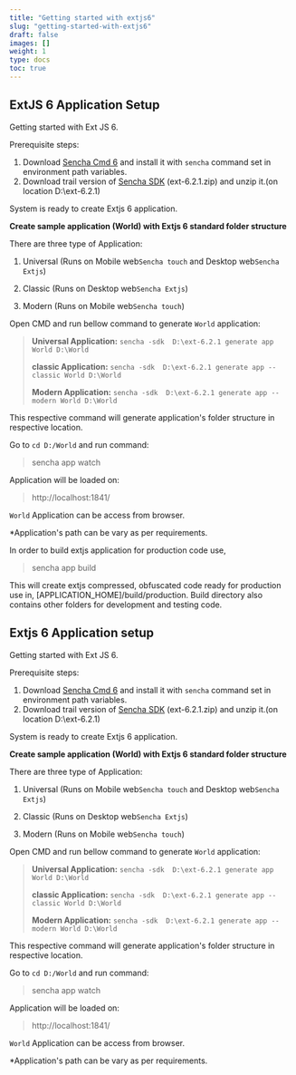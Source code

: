 ```yaml
---
title: "Getting started with extjs6"
slug: "getting-started-with-extjs6"
draft: false
images: []
weight: 1
type: docs
toc: true
---
```


## ExtJS 6 Application Setup
Getting started with Ext JS 6.

Prerequisite steps:

 1. Download [Sencha Cmd 6][1] and install it with `sencha` command set in
    environment path variables.
 2. Download trail version of [Sencha SDK][2] (ext-6.2.1.zip) and unzip it.(on location D:\ext-6.2.1)

System is ready to create Extjs 6 application.

**Create sample application (World) with Extjs 6 standard folder structure**

There are three type of Application:

 1. Universal (Runs on Mobile web`Sencha touch` and Desktop web`Sencha Extjs`)
    
 2. Classic (Runs on Desktop web`Sencha Extjs`)
    
 3. Modern (Runs on Mobile web`Sencha touch`)

Open CMD and run bellow command to generate `World` application:

> **Universal Application:** `sencha -sdk  D:\ext-6.2.1 generate app World D:\World` 
> 
> **classic Application:** `sencha -sdk  D:\ext-6.2.1 generate app --classic World D:\World`
> 
> **Modern Application:** `sencha -sdk  D:\ext-6.2.1 generate app --modern World D:\World`

This respective command will generate application's folder structure in respective location.

Go to `cd D:/World` and run command:

> sencha app watch

Application will be loaded on:

> http://localhost:1841/

`World` Application can be access from browser.

*Application's path can be vary as per requirements. 

In order to build extjs application for production code use,
> sencha app build

This will create extjs compressed, obfuscated code ready for production use in, [APPLICATION_HOME]/build/production. Build directory also contains other folders for development and testing code.


 

  [1]: https://www.sencha.com/products/extjs/cmd-download/
  [2]: https://www.sencha.com/products/extjs/evaluate/

## Extjs 6 Application setup
Getting started with Ext JS 6.

Prerequisite steps:

 1. Download [Sencha Cmd 6][1] and install it with `sencha` command set in
    environment path variables.
 2. Download trail version of [Sencha SDK][2] (ext-6.2.1.zip) and unzip it.(on location D:\ext-6.2.1)

System is ready to create Extjs 6 application.

**Create sample application (World) with Extjs 6 standard folder structure**

There are three type of Application:

 1. Universal (Runs on Mobile web`Sencha touch` and Desktop web`Sencha Extjs`)
    
 2. Classic (Runs on Desktop web`Sencha Extjs`)
    
 3. Modern (Runs on Mobile web`Sencha touch`)

Open CMD and run bellow command to generate `World` application:

> **Universal Application:** `sencha -sdk  D:\ext-6.2.1 generate app World D:\World` 
> 
> **classic Application:** `sencha -sdk  D:\ext-6.2.1 generate app --classic World D:\World`
> 
> **Modern Application:** `sencha -sdk  D:\ext-6.2.1 generate app --modern World D:\World`

This respective command will generate application's folder structure in respective location.

Go to `cd D:/World` and run command:

> sencha app watch

Application will be loaded on:

> http://localhost:1841/

`World` Application can be access from browser.

*Application's path can be vary as per requirements. 


 

  [1]: https://www.sencha.com/products/extjs/cmd-download/
  [2]: https://www.sencha.com/products/extjs/evaluate/

